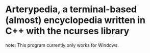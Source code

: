 # Arterypedia, a terminal-based (almost) encyclopedia written in C++ with the ncurses library
note: This program currently only works for Windows.